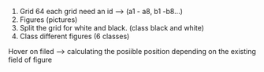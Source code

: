 


1. Grid 64 each grid need an id --> (a1 - a8, b1 -b8...)
2. Figures (pictures)
3. Split the grid for white and black. (class black and white)
4. Class different figures (6 classes)



Hover on filed  --> calculating the posiible position depending on the existing field of figure 
